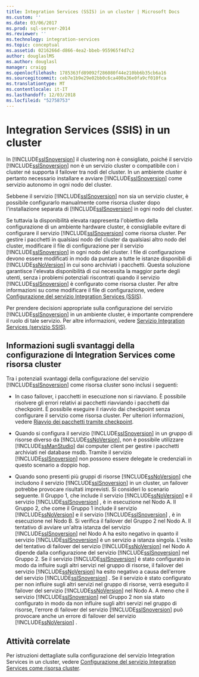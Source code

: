 ```yaml
---
title: Integration Services (SSIS) in un cluster | Microsoft Docs
ms.custom: ''
ms.date: 03/06/2017
ms.prod: sql-server-2014
ms.reviewer: ''
ms.technology: integration-services
ms.topic: conceptual
ms.assetid: 0216266d-d866-4ea2-bbeb-955965f4d7c2
author: douglaslMS
ms.author: douglasl
manager: craigg
ms.openlocfilehash: 1785363fd89092f286080f44e210bb6b35cb6a16
ms.sourcegitcommit: ceb7e1b9e29e02bb0c6ca400a36e0fa9cf010fca
ms.translationtype: MT
ms.contentlocale: it-IT
ms.lasthandoff: 12/03/2018
ms.locfileid: "52758753"
---
```

# <a name="integration-services-ssis-in-a-cluster"></a>Integration Services (SSIS) in un cluster
  In [!INCLUDE[ssISnoversion](../../includes/ssisnoversion-md.md)] il clustering non è consigliato, poiché il servizio [!INCLUDE[ssISnoversion](../../includes/ssisnoversion-md.md)] non è un servizio cluster o compatibile con i cluster né supporta il failover tra nodi del cluster. In un ambiente cluster è pertanto necessario installare e avviare [!INCLUDE[ssISnoversion](../../includes/ssisnoversion-md.md)] come servizio autonomo in ogni nodo del cluster.  
  
 Sebbene il servizio [!INCLUDE[ssISnoversion](../../includes/ssisnoversion-md.md)] non sia un servizio cluster, è possibile configurarlo manualmente come risorsa cluster dopo l'installazione separata di [!INCLUDE[ssISnoversion](../../includes/ssisnoversion-md.md)] in ogni nodo del cluster.  
  
 Se tuttavia la disponibilità elevata rappresenta l'obiettivo della configurazione di un ambiente hardware cluster, è consigliabile evitare di configurare il servizio [!INCLUDE[ssISnoversion](../../includes/ssisnoversion-md.md)] come risorsa cluster.  Per gestire i pacchetti in qualsiasi nodo del cluster da qualsiasi altro nodo del cluster, modificare il file di configurazione per il servizio [!INCLUDE[ssISnoversion](../../includes/ssisnoversion-md.md)] in ogni nodo del cluster. I file di configurazione devono essere modificati in modo da puntare a tutte le istanze disponibili di [!INCLUDE[ssNoVersion](../../includes/ssnoversion-md.md)] in cui sono archiviati i pacchetti. Questa soluzione garantisce l'elevata disponibilità di cui necessita la maggior parte degli utenti, senza i problemi potenziali riscontrati quando il servizio [!INCLUDE[ssISnoversion](../../includes/ssisnoversion-md.md)] è configurato come risorsa cluster. Per altre informazioni su come modificare il file di configurazione, vedere [Configurazione del servizio Integration Services &#40;SSIS&#41;](integration-services-service-ssis-service.md).  
  
 Per prendere decisioni appropriate sulla configurazione del servizio [!INCLUDE[ssISnoversion](../../includes/ssisnoversion-md.md)] in un ambiente cluster, è importante comprendere il ruolo di tale servizio. Per altre informazioni, vedere [Servizio Integration Services &#40;servizio SSIS&#41;](integration-services-service-ssis-service.md).  
  
## <a name="understanding-the-disadvantages-of-configuring-integration-services-as-a-cluster-resource"></a>Informazioni sugli svantaggi della configurazione di Integration Services come risorsa cluster  
 Tra i potenziali svantaggi della configurazione del servizio [!INCLUDE[ssISnoversion](../../includes/ssisnoversion-md.md)] come risorsa cluster sono inclusi i seguenti:  
  
-   In caso failover, i pacchetti in esecuzione non si riavviano. È possibile risolvere gli errori relativi ai pacchetti riavviando i pacchetti dai checkpoint. È possibile eseguire il riavvio dai checkpoint senza configurare il servizio come risorsa cluster. Per ulteriori informazioni, vedere [Riavvio dei pacchetti tramite checkpoint](../packages/restart-packages-by-using-checkpoints.md).  
  
-   Quando si configura il servizio [!INCLUDE[ssISnoversion](../../includes/ssisnoversion-md.md)] in un gruppo di risorse diverso da [!INCLUDE[ssNoVersion](../../includes/ssnoversion-md.md)], non è possibile utilizzare [!INCLUDE[ssManStudio](../../includes/ssmanstudio-md.md)] dai computer client per gestire i pacchetti archiviati nel database msdb. Tramite il servizio [!INCLUDE[ssISnoversion](../../includes/ssisnoversion-md.md)] non possono essere delegate le credenziali in questo scenario a doppio hop.  
  
-   Quando sono presenti più gruppi di risorse [!INCLUDE[ssNoVersion](../../includes/ssnoversion-md.md)] che includono il servizio [!INCLUDE[ssISnoversion](../../includes/ssisnoversion-md.md)] in un cluster, un failover potrebbe provocare risultati imprevisti. Si consideri lo scenario seguente. Il Gruppo 1, che include il servizio [!INCLUDE[ssNoVersion](../../includes/ssnoversion-md.md)] e il servizio [!INCLUDE[ssISnoversion](../../includes/ssisnoversion-md.md)] , è in esecuzione nel Nodo A. Il Gruppo 2, che come il Gruppo 1 include il servizio [!INCLUDE[ssNoVersion](../../includes/ssnoversion-md.md)] e il servizio [!INCLUDE[ssISnoversion](../../includes/ssisnoversion-md.md)] , è in esecuzione nel Nodo B. Si verifica il failover del Gruppo 2 nel Nodo A. Il tentativo di avviare un'altra istanza del servizio [!INCLUDE[ssISnoversion](../../includes/ssisnoversion-md.md)] nel Nodo A ha esito negativo in quanto il servizio [!INCLUDE[ssISnoversion](../../includes/ssisnoversion-md.md)] è un servizio a istanza singola. L'esito del tentativo di failover del servizio [!INCLUDE[ssNoVersion](../../includes/ssnoversion-md.md)] nel Nodo A dipende dalla configurazione del servizio [!INCLUDE[ssISnoversion](../../includes/ssisnoversion-md.md)] nel Gruppo 2. Se il servizio [!INCLUDE[ssISnoversion](../../includes/ssisnoversion-md.md)] è stato configurato in modo da influire sugli altri servizi nel gruppo di risorse, il failover del servizio [!INCLUDE[ssNoVersion](../../includes/ssnoversion-md.md)] ha esito negativo a causa dell'errore del servizio [!INCLUDE[ssISnoversion](../../includes/ssisnoversion-md.md)] . Se il servizio è stato configurato per non influire sugli altri servizi nel gruppo di risorse, verrà eseguito il failover del servizio [!INCLUDE[ssNoVersion](../../includes/ssnoversion-md.md)] nel Nodo A. A meno che il servizio [!INCLUDE[ssISnoversion](../../includes/ssisnoversion-md.md)] nel Gruppo 2 non sia stato configurato in modo da non influire sugli altri servizi nel gruppo di risorse, l'errore di failover del servizio [!INCLUDE[ssISnoversion](../../includes/ssisnoversion-md.md)] può provocare anche un errore di failover del servizio [!INCLUDE[ssNoVersion](../../includes/ssnoversion-md.md)] .  
  
## <a name="related-tasks"></a>Attività correlate  
 Per istruzioni dettagliate sulla configurazione del servizio Integration Services in un cluster, vedere [Configurazione del servizio Integration Services come risorsa cluster](../configure-the-integration-services-service-as-a-cluster-resource.md).  
  
  
